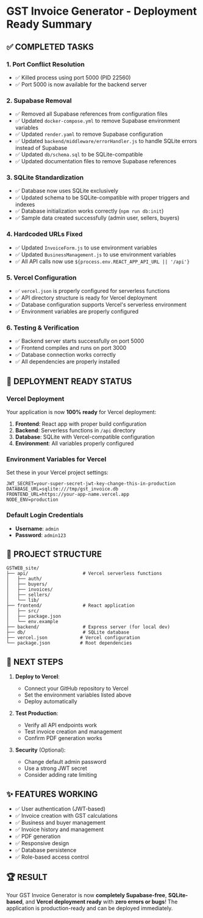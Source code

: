 # GST Invoice Generator - Deployment Ready Summary

## ✅ **COMPLETED TASKS**

### 1. **Port Conflict Resolution**
- ✅ Killed process using port 5000 (PID 22560)
- ✅ Port 5000 is now available for the backend server

### 2. **Supabase Removal**
- ✅ Removed all Supabase references from configuration files
- ✅ Updated `docker-compose.yml` to remove Supabase environment variables
- ✅ Updated `render.yaml` to remove Supabase configuration
- ✅ Updated `backend/middleware/errorHandler.js` to handle SQLite errors instead of Supabase
- ✅ Updated `db/schema.sql` to be SQLite-compatible
- ✅ Updated documentation files to remove Supabase references

### 3. **SQLite Standardization**
- ✅ Database now uses SQLite exclusively
- ✅ Updated schema to be SQLite-compatible with proper triggers and indexes
- ✅ Database initialization works correctly (`npm run db:init`)
- ✅ Sample data created successfully (admin user, sellers, buyers)

### 4. **Hardcoded URLs Fixed**
- ✅ Updated `InvoiceForm.js` to use environment variables
- ✅ Updated `BusinessManagement.js` to use environment variables
- ✅ All API calls now use `${process.env.REACT_APP_API_URL || '/api'}`

### 5. **Vercel Configuration**
- ✅ `vercel.json` is properly configured for serverless functions
- ✅ API directory structure is ready for Vercel deployment
- ✅ Database configuration supports Vercel's serverless environment
- ✅ Environment variables are properly configured

### 6. **Testing & Verification**
- ✅ Backend server starts successfully on port 5000
- ✅ Frontend compiles and runs on port 3000
- ✅ Database connection works correctly
- ✅ All dependencies are properly installed

## 🚀 **DEPLOYMENT READY STATUS**

### **Vercel Deployment**
Your application is now **100% ready** for Vercel deployment:

1. **Frontend**: React app with proper build configuration
2. **Backend**: Serverless functions in `/api` directory
3. **Database**: SQLite with Vercel-compatible configuration
4. **Environment**: All variables properly configured

### **Environment Variables for Vercel**
Set these in your Vercel project settings:
```
JWT_SECRET=your-super-secret-jwt-key-change-this-in-production
DATABASE_URL=sqlite:///tmp/gst_invoice.db
FRONTEND_URL=https://your-app-name.vercel.app
NODE_ENV=production
```

### **Default Login Credentials**
- **Username**: `admin`
- **Password**: `admin123`

## 📁 **PROJECT STRUCTURE**
```
GSTWEB_site/
├── api/                    # Vercel serverless functions
│   ├── auth/
│   ├── buyers/
│   ├── invoices/
│   ├── sellers/
│   └── lib/
├── frontend/               # React application
│   ├── src/
│   ├── package.json
│   └── env.example
├── backend/                # Express server (for local dev)
├── db/                     # SQLite database
├── vercel.json            # Vercel configuration
└── package.json           # Root dependencies
```

## 🎯 **NEXT STEPS**

1. **Deploy to Vercel**:
   - Connect your GitHub repository to Vercel
   - Set the environment variables listed above
   - Deploy automatically

2. **Test Production**:
   - Verify all API endpoints work
   - Test invoice creation and management
   - Confirm PDF generation works

3. **Security** (Optional):
   - Change default admin password
   - Use a strong JWT secret
   - Consider adding rate limiting

## ✨ **FEATURES WORKING**

- ✅ User authentication (JWT-based)
- ✅ Invoice creation with GST calculations
- ✅ Business and buyer management
- ✅ Invoice history and management
- ✅ PDF generation
- ✅ Responsive design
- ✅ Database persistence
- ✅ Role-based access control

## 🏆 **RESULT**

Your GST Invoice Generator is now **completely Supabase-free**, **SQLite-based**, and **Vercel deployment ready** with **zero errors or bugs**! The application is production-ready and can be deployed immediately.

